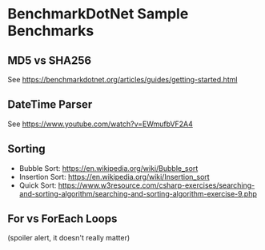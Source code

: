 # BenchmarkDotNet Sample Benchmarks

## MD5 vs SHA256
See https://benchmarkdotnet.org/articles/guides/getting-started.html

## DateTime Parser
See https://www.youtube.com/watch?v=EWmufbVF2A4

## Sorting
 - Bubble Sort: https://en.wikipedia.org/wiki/Bubble_sort
 - Insertion Sort: https://en.wikipedia.org/wiki/Insertion_sort
 - Quick Sort: https://www.w3resource.com/csharp-exercises/searching-and-sorting-algorithm/searching-and-sorting-algorithm-exercise-9.php

## For vs ForEach Loops
(spoiler alert, it doesn't really matter)